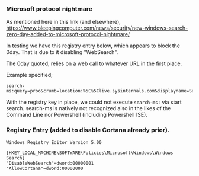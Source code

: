 ### Microsoft protocol nightmare

As mentioned here in this link (and elsewhere),
https://www.bleepingcomputer.com/news/security/new-windows-search-zero-day-added-to-microsoft-protocol-nightmare/

In testing we have this registry entry below, which appears to block the 0day. That is due to it disabling "WebSearch".

The 0day quoted, relies on a web call to whatever URL in the first place.

Example specified;

```
search-ms:query=proc&crumb=location:%5C%5Clive.sysinternals.com&displayname=Searching%20Sysinternals
```

With the registry key in place, we could not execute ```search-ms:``` via start search. search-ms is natively not recognized also in the likes of the Command Line nor Powershell (including Powershell ISE).


### Registry Entry (added to disable Cortana already prior).

```
Windows Registry Editor Version 5.00

[HKEY_LOCAL_MACHINE\SOFTWARE\Policies\Microsoft\Windows\Windows Search]
"DisableWebSearch"=dword:00000001
"AllowCortana"=dword:00000000
```

